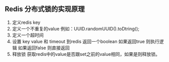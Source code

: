 ## Redis 分布式锁的实现原理
1. 定义redis key
2. 定义一个不重复的value 例如：UUID.randomUUID().toDtring();
3. 定义一个超时间
4. 设置 key value 和 timeout 到redis 返回一个boolean
   如果返回true 则执行逻辑
   如果返回false 则直接返回
5. 释放锁
   获取redis中的value是否跟set之前的value相同，如果是则释放锁。
``` 


``` 

